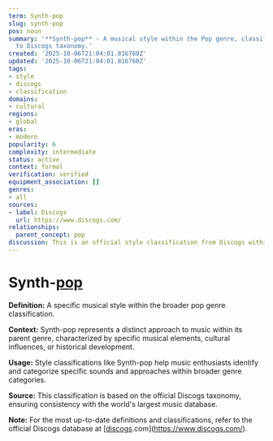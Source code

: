```yaml
---
term: Synth-pop
slug: synth-pop
pos: noun
summary: '**Synth-pop** - A musical style within the Pop genre, classified according
  to Discogs taxonomy.'
created: '2025-10-06T21:04:01.816760Z'
updated: '2025-10-06T21:04:01.816760Z'
tags:
- style
- discogs
- classification
domains:
- cultural
regions:
- global
eras:
- modern
popularity: 6
complexity: intermediate
status: active
context: formal
verification: verified
equipment_association: []
genres:
- all
sources:
- label: Discogs
  url: https://www.discogs.com/
relationships:
  parent_concept: pop
discussion: This is an official style classification from Discogs within the Pop genre.
---
```


# Synth-[pop](../p/pop.md)

**Definition:** A specific musical style within the broader pop genre classification.

**Context:** Synth-pop represents a distinct approach to music within its parent genre, characterized by specific musical elements, cultural influences, or historical development.

**Usage:** Style classifications like Synth-pop help music enthusiasts identify and categorize specific sounds and approaches within broader genre categories.

**Source:** This classification is based on the official Discogs taxonomy, ensuring consistency with the world's largest music database.

**Note:** For the most up-to-date definitions and classifications, refer to the official Discogs database at [[discogs](../d/discogs.md).com](https://www.discogs.com/).